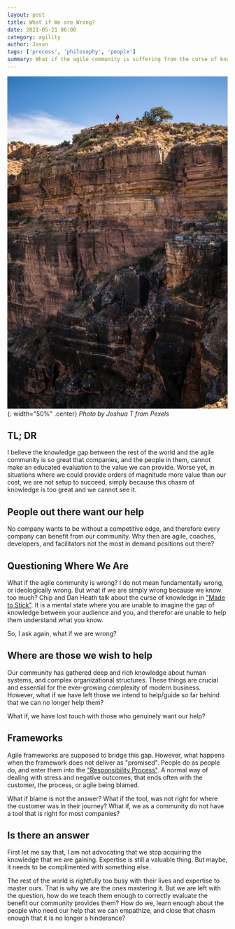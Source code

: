```yaml
---
layout: post
title: What if We are Wrong?
date: 2021-05-21 06:00
category: agility
author: Jason
tags: ['process', 'philosophy', 'people']
summary: What if the agile community is suffering from the curse of knowledge?
---
```


![Person on far away cliff](/assets/img/posts/pexels-joshua-t-954283.jpg){: width="50%" .center}
_Photo by Joshua T from Pexels_

## TL; DR

I believe the knowledge gap between the rest of the world and the agile community is so great that companies, and the people in them, cannot make an educated evaluation to the value we can provide. Worse yet, in situations where we could provide orders of magnitude more value than our cost, we are not setup to succeed, simply because this chasm of knowledge is too great and we cannot see it.

## People out there want our help

No company wants to be without a competitive edge, and therefore every company can benefit from our community. Why then are agile, coaches, developers, and facilitators not the most in demand positions out there?

## Questioning Where We Are

What if the agile community is wrong? I do not mean fundamentally wrong, or ideologically wrong. But what if we are simply wrong because we know too much? Chip and Dan Heath talk about the curse of knowledge in ["Made to Stick"](https://www.amazon.com/Made-Stick-Ideas-Survive-Others/dp/1400064287). It is a mental state where you are unable to imagine the gap of knowledge between your audience and you, and therefor are unable to help them understand what you know.

So, I ask again, what if we are wrong?

## Where are those we wish to help

Our community has gathered deep and rich knowledge about human systems, and complex organizational structures. These things are crucial and essential for the ever-growing complexity of modern business. However, what if we have left those we intend to help/guide so far behind that we can no longer help them?

What if, we have lost touch with those who genuinely want our help?

## Frameworks

Agile frameworks are supposed to bridge this gap. However, what happens when the framework does not deliver as "promised". People do as people do, and enter them into the ["Responsibility Process"](https://responsibility.com/the-responsibility-process/). A normal way of dealing with stress and negative outcomes, that ends often with the customer, the process, or agile being blamed.

What if blame is not the answer? What if the tool, was not right for where the customer was in their journey? What if, we as a community do not have a tool that is right for most companies?

## Is there an answer

First let me say that, I am not advocating that we stop acquiring the knowledge that we are gaining. Expertise is still a valuable thing. But maybe, it needs to be complimented with something else.

The rest of the world is rightfully too busy with their lives and expertise to master ours. That is why we are the ones mastering it. But we are left with the question, how do we teach them enough to correctly evaluate the benefit our community provides them? How do we, learn enough about the people who need our help that we can empathize, and close that chasm enough that it is no longer a hinderance?

